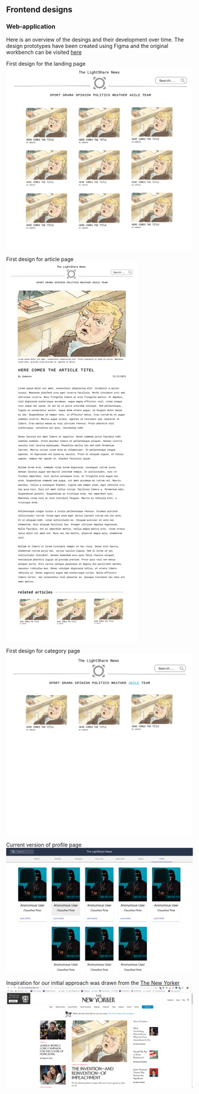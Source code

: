 ## Frontend designs 
### Web-application 
Here is an overview of the desings and their development over time. The design prototypes have been created using Figma and the original workbench can be visited [here](https://www.figma.com/file/zPjNBFtlZA3CFstcKnCYY2/Material-Baseline-Design-Kit?node-id=0%3A10)

First design for the landing page 
![Landing page](IMG/Landingpage.png) 

First design for article page 
![Article page](IMG/Articlelayout.png) 

First design for category page 
![Category page](IMG/Categorypage.png) 

Current version of profile page
![Profile page](IMG/Profilepage.png)


Inspiration for our initial approach was drawn from the [The New Yorker](https://www.newyorker.com/)
![The New Yorker Inspo](IMG/Inspiration.png) 
